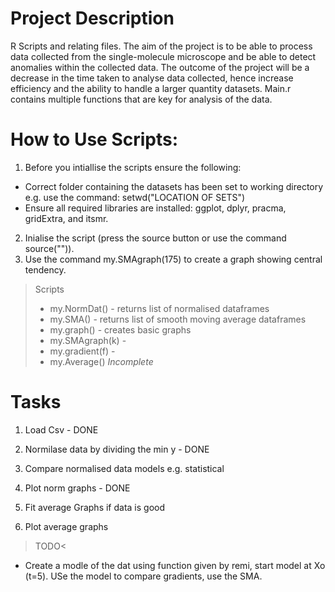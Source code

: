 # Project Description
R Scripts and relating files. The aim of the project is to be able to process data collected from the single-molecule microscope and be able to detect anomalies within the collected data. The outcome of the project will be a decrease in the time taken to analyse data collected, hence increase efficiency and the ability to handle a larger quantity datasets. Main.r contains multiple functions that are key for analysis of the data.

# How to Use Scripts:
1. Before you intiallise the scripts ensure the following:
- Correct folder containing the datasets has been set to working directory e.g. use the command: setwd("LOCATION OF SETS")
- Ensure all required libraries are installed: ggplot, dplyr, pracma, gridExtra, and itsmr.
2. Inialise the script (press the source button or use the command source("")).
3. Use the command my.SMAgraph(175) to create a graph showing central tendency.

>Scripts
>- my.NormDat() - returns list of normalised dataframes
>- my.SMA() - returns list of smooth moving average dataframes
>- my.graph() - creates basic graphs
>- my.SMAgraph(k) - 
>- my.gradient(f) - 
>- my.Average() *Incomplete*


# Tasks

1. Load Csv - DONE
2. Normilase data by dividing the min y - DONE

3. Compare normalised data models e.g. statistical 

4. Plot norm graphs - DONE

5. Fit average Graphs if data is good
6. Plot average graphs


>TODO< 
- Create a modle of the dat using function given by remi, start model at Xo (t=5).
  USe the model to compare gradients, use the SMA.
